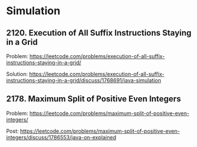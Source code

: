 # Simulation

## 2120. Execution of All Suffix Instructions Staying in a Grid

Problem: https://leetcode.com/problems/execution-of-all-suffix-instructions-staying-in-a-grid/

Solution: https://leetcode.com/problems/execution-of-all-suffix-instructions-staying-in-a-grid/discuss/1768691/java-simulation

## 2178. Maximum Split of Positive Even Integers

Problem: https://leetcode.com/problems/maximum-split-of-positive-even-integers/

Post: https://leetcode.com/problems/maximum-split-of-positive-even-integers/discuss/1786553/java-on-explained
